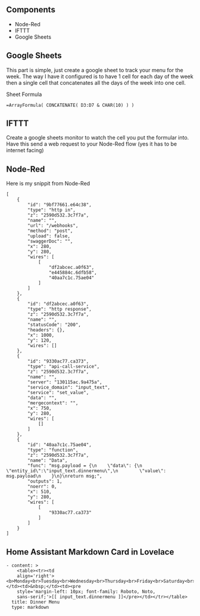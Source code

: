 
## Components

 - Node-Red
 - IFTTT
 - Google Sheets
 
## Google Sheets

This part is simple, just create a google sheet to track your menu for the week. 
The way I have it configured is to have 1 cell for each day of the week then a single cell that concatenates all the days of the week into one cell.

Sheet Formula
```
=ArrayFormula( CONCATENATE( D3:D7 & CHAR(10) ) )
```

## IFTTT

Create a google sheets monitor to watch the cell you put the formular into. 
Have this send a web request to your Node-Red flow (yes it has to be internet facing)

## Node-Red
Here is my snippit from Node-Red

```
[
    {
        "id": "9bf77661.e64c38",
        "type": "http in",
        "z": "2590d532.3c7f7a",
        "name": "",
        "url": "/webhooks",
        "method": "post",
        "upload": false,
        "swaggerDoc": "",
        "x": 280,
        "y": 280,
        "wires": [
            [
                "df2abcec.a0f63",
                "e445884c.6dfb58",
                "40aa7c1c.75ae04"
            ]
        ]
    },
    {
        "id": "df2abcec.a0f63",
        "type": "http response",
        "z": "2590d532.3c7f7a",
        "name": "",
        "statusCode": "200",
        "headers": {},
        "x": 1000,
        "y": 120,
        "wires": []
    },
    {
        "id": "9330ac77.ca373",
        "type": "api-call-service",
        "z": "2590d532.3c7f7a",
        "name": "",
        "server": "130115ac.9a475a",
        "service_domain": "input_text",
        "service": "set_value",
        "data": "",
        "mergecontext": "",
        "x": 750,
        "y": 280,
        "wires": [
            []
        ]
    },
    {
        "id": "40aa7c1c.75ae04",
        "type": "function",
        "z": "2590d532.3c7f7a",
        "name": "Data",
        "func": "msg.payload = {\n    \"data\": {\n        \"entity_id\":\"input_text.dinnermenu\",\n        \"value\": msg.payload\n    }\n}\nreturn msg;",
        "outputs": 1,
        "noerr": 0,
        "x": 510,
        "y": 280,
        "wires": [
            [
                "9330ac77.ca373"
            ]
        ]
    }
]
```

## Home Assistant Markdown Card in Lovelace
```
- content: >
    <table><tr><td
    align='right'><b>Monday<br>Tuesday<br>Wednesday<br>Thursday<br>Friday<br>Saturday<br>Sunday</b></td><td>&nbsp;</td><td><pre
    style='margin-left: 10px; font-family: Roboto, Noto,
    sans-serif;'>[[ input_text.dinnermenu ]]</pre></td></tr></table>
  title: Dinner Menu
  type: markdown
```
